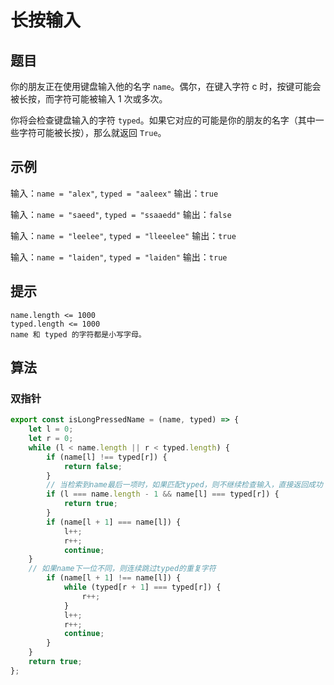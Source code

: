 # 长按输入

## 题目

你的朋友正在使用键盘输入他的名字 `name`。偶尔，在键入字符 c 时，按键可能会被长按，而字符可能被输入 1 次或多次。

你将会检查键盘输入的字符 `typed`。如果它对应的可能是你的朋友的名字（其中一些字符可能被长按），那么就返回 `True`。

## 示例

输入：`name = "alex"`, `typed = "aaleex"`
输出：`true`

输入：`name = "saeed"`, `typed = "ssaaedd"`
输出：`false`

输入：`name = "leelee"`, `typed = "lleeelee"`
输出：`true`

输入：`name = "laiden"`, `typed = "laiden"`
输出：`true`

## 提示

```
name.length <= 1000
typed.length <= 1000
name 和 typed 的字符都是小写字母。 
```

## 算法

### 双指针

```js
export const isLongPressedName = (name, typed) => {
	let l = 0;
	let r = 0;
	while (l < name.length || r < typed.length) {
		if (name[l] !== typed[r]) {
			return false;
		}
		// 当检索到name最后一项时，如果匹配typed，则不继续检查输入，直接返回成功
		if (l === name.length - 1 && name[l] === typed[r]) {
			return true;
		}
		if (name[l + 1] === name[l]) {
			l++;
			r++;
			continue;
    }
    // 如果name下一位不同，则连续跳过typed的重复字符
		if (name[l + 1] !== name[l]) {
			while (typed[r + 1] === typed[r]) {
				r++;
			}
			l++;
			r++;
			continue;
		}
	}
	return true;
};
```